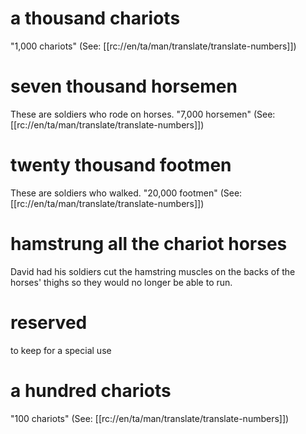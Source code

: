 # a thousand chariots

"1,000 chariots" (See: [[rc://en/ta/man/translate/translate-numbers]])

# seven thousand horsemen

These are soldiers who rode on horses. "7,000 horsemen" (See: [[rc://en/ta/man/translate/translate-numbers]])

# twenty thousand footmen

These are soldiers who walked. "20,000 footmen" (See: [[rc://en/ta/man/translate/translate-numbers]])

# hamstrung all the chariot horses

David had his soldiers cut the hamstring muscles on the backs of the horses' thighs so they would no longer be able to run.

# reserved

to keep for a special use

# a hundred chariots

"100 chariots" (See: [[rc://en/ta/man/translate/translate-numbers]])

